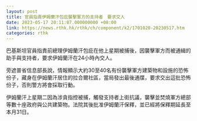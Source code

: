 ```yaml
---
layout: post
title: 官員指責伊姆蘭汗包庇襲擊軍方的支持者　要求交人
date: 2023-05-17 20:11:07.000000000 +08:00
link: https://news.rthk.hk/rthk/ch/component/k2/1701020-20230517.htm
categories: rthk
---
```


巴基斯坦官員指責前總理伊姆蘭汗包庇在他上星期被捕後，因襲擊軍方而被通緝的助手與支持者，要求伊姆蘭汗在24小時內交人。

旁遮普省信息部長說，情報顯示大約30至40名有份襲擊軍方建築物和設施的恐怖份子，藏身在伊姆蘭汗居住的拉合爾社區，當局發出最後通牒，要求交出這批恐怖份子，否則警方將會採取行動。

伊姆蘭汗上星期二因為涉貪指控被捕，觸發支持者上街抗議，襲擊並焚燒軍方總部等數十座政府與公共建築物。法院其後批准伊姆蘭汗保釋，並已經將保釋期延長至本月31日。
